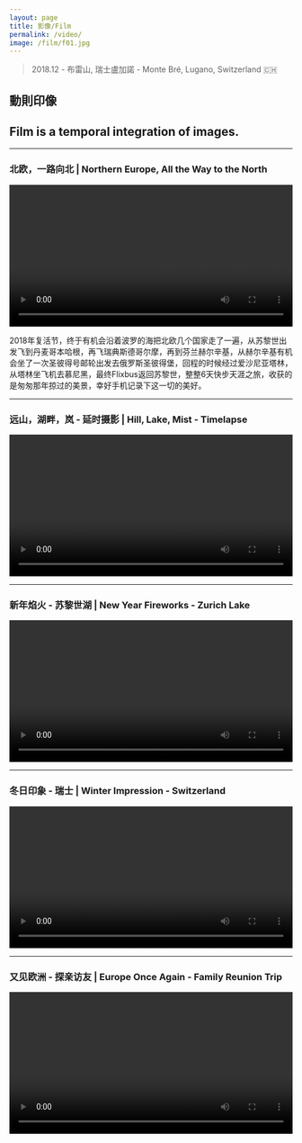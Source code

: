 ```yaml
---
layout: page
title: 影像/Film
permalink: /video/
image: /film/f01.jpg
---
```

> 2018.12 - 布雷山, 瑞士盧加諾 - Monte Bré, Lugano, Switzerland 🇨🇭

## 動則印像  
## Film is a temporal integration of images.

---
### 北欧，一路向北 | Northern Europe, All the Way to the North

<video width="100%" style="display:block; margin: 0 auto;" controls>
  <source src="/video/Easter2018Small.mp4" type="video/mp4">
  <object data="/video/Easter2018Small.mp4" width="720" height="480">
  </object> 
</video>

2018年复活节，终于有机会沿着波罗的海把北欧几个国家走了一遍，从苏黎世出发飞到丹麦哥本哈根，再飞瑞典斯德哥尔摩，再到芬兰赫尔辛基，从赫尔辛基有机会坐了一次圣彼得号邮轮出发去俄罗斯圣彼得堡，回程的时候经过爱沙尼亚塔林，从塔林坐飞机去慕尼黑，最终Flixbus返回苏黎世，整整6天快步天涯之旅，收获的是匆匆那年掠过的美景，幸好手机记录下这一切的美好。

---
### 远山，湖畔，岚 - 延时摄影 | Hill, Lake, Mist - Timelapse

<video width="100%" style="display:block; margin: 0 auto;" controls>
  <source src="/video/Timelapse.mp4" type="video/mp4">
  <object data="/video/Timelapse.mp4" width="720" height="480">
  </object> 
</video>

---
### 新年焰火 - 苏黎世湖 | New Year Fireworks - Zurich Lake

<video width="100%" style="display:block; margin: 0 auto;" controls>
  <source src="/video/HappyNewYear2018.mp4" type="video/mp4">
  <object data="/video/HappyNewYear2018.mp4" width="720" height="480">
  </object> 
</video>

---
### 冬日印象 - 瑞士 | Winter Impression - Switzerland

<video width="100%" style="display:block; margin: 0 auto;" controls>
  <source src="/video/SwissWinter.mp4" type="video/mp4">
  <object data="/video/SwissWinter.mp4" width="720" height="480">
  </object> 
</video>

---
### 又见欧洲 - 探亲访友 | Europe Once Again - Family Reunion Trip

<video width="100%" style="display:block; margin: 0 auto;" controls>
  <source src="/video/FamilyTrip.mp4" type="video/mp4">
  <object data="/video/FamilyTrip.mp4" width="720" height="480">
  </object> 
</video>


<!---
https://www.zhihu.com/video/1106389872612454400
--->
